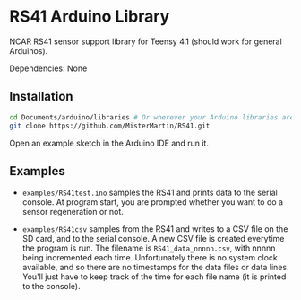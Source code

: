 # RS41 Arduino Library
NCAR RS41 sensor support library for Teensy 4.1
(should work for general Arduinos).

Dependencies: None

## Installation
```sh
cd Documents/arduino/libraries # Or wherever your Arduino libraries are
git clone https://github.com/MisterMartin/RS41.git
```
Open an example sketch in the Arduino IDE and run it.

## Examples
- `examples/RS41test.ino` samples the RS41 and prints data to the serial console.
  At program start, you are prompted whether you want to do a sensor regeneration or not.

- `examples/RS41csv` samples from the RS41 and writes to a CSV file on the SD card, and to the serial console.
  A new CSV file is created everytime the program is run. The filename is `RS41_data_nnnnn.csv`, with
  nnnnn being incremented each time.
  Unfortunately there is no system clock available, and so there are no timestamps for the
  data files or data lines. You'll just have to keep track of the time for each file name
  (it is printed to the console).


  


